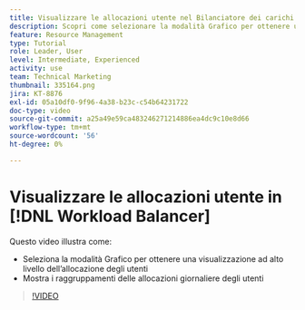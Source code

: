```yaml
---
title: Visualizzare le allocazioni utente nel Bilanciatore dei carichi di lavoro
description: Scopri come selezionare la modalità Grafico per ottenere una visualizzazione ad alto livello dell’allocazione degli utenti e mostrare i loro raggruppamenti giornalieri.
feature: Resource Management
type: Tutorial
role: Leader, User
level: Intermediate, Experienced
activity: use
team: Technical Marketing
thumbnail: 335164.png
jira: KT-8876
exl-id: 05a10df0-9f96-4a38-b23c-c54b64231722
doc-type: video
source-git-commit: a25a49e59ca483246271214886ea4dc9c10e8d66
workflow-type: tm+mt
source-wordcount: '56'
ht-degree: 0%

---
```


# Visualizzare le allocazioni utente in [!DNL Workload Balancer]

Questo video illustra come:

* Seleziona la modalità Grafico per ottenere una visualizzazione ad alto livello dell’allocazione degli utenti
* Mostra i raggruppamenti delle allocazioni giornaliere degli utenti

>[!VIDEO](https://video.tv.adobe.com/v/335164/?quality=12&learn=on)
